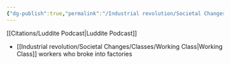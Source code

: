 ```yaml
---
{"dg-publish":true,"permalink":"/Industrial revolution/Societal Changes/Luddites/"}
---
```


[[Citations/Luddite Podcast\|Luddite Podcast]]
* [[Industrial revolution/Societal Changes/Classes/Working Class\|Working Class]] workers who broke into factories